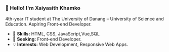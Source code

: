 ### 👋 Hello! I'm Xaiyasith Khamko

4th-year IT student at The University of Danang – University of Science and Education. Aspiring Front-end Developer.

- 🌱 **Skills:** HTML, CSS, JavaScript,Vue,SQL
- 💼 **Seeking:** Front-end Developer.
- 💡 **Interests:** Web Development, Responsive Web Apps.
